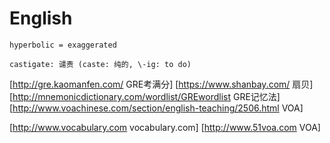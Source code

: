 # English


~~~
hyperbolic = exaggerated

castigate: 谴责 (caste: 纯的, \-ig: to do)
~~~

[http://gre.kaomanfen.com/ GRE考满分]
[https://www.shanbay.com/ 扇贝]
[http://mnemonicdictionary.com/wordlist/GREwordlist GRE记忆法]
[http://www.voachinese.com/section/english-teaching/2506.html VOA]

[http://www.vocabulary.com vocabulary.com]
[http://www.51voa.com VOA]